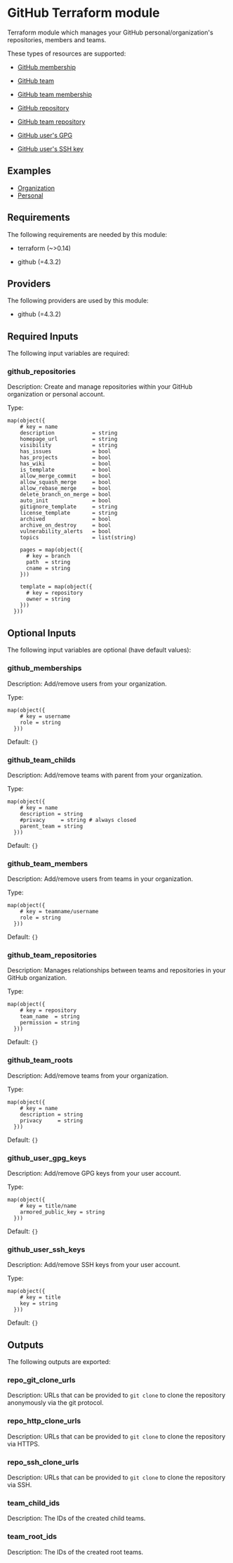 [//]: # ( vim: set ft=markdown : )
# GitHub Terraform module

Terraform module which manages your GitHub personal/organization's repositories, members and teams.

These types of resources are supported:

 * [GitHub membership](https://registry.terraform.io/providers/integrations/github/latest/docs/resources/membership)
 * [GitHub team](https://registry.terraform.io/providers/integrations/github/latest/docs/resources/team)
 * [GitHub team membership](https://registry.terraform.io/providers/integrations/github/latest/docs/resources/team_membership)
 * [GitHub repository](https://registry.terraform.io/providers/integrations/github/latest/docs/resources/repository)
 * [GitHub team repository](https://registry.terraform.io/providers/integrations/github/latest/docs/resources/team_repository)

 * [GitHub user's GPG](https://registry.terraform.io/providers/integrations/github/latest/docs/resources/user_gpg_key)
 * [GitHub user's SSH key](https://registry.terraform.io/providers/integrations/github/latest/docs/resources/user_ssh_key)

## Examples

 * [Organization](https://github.com/sh0shin/terraform-module-github/tree/master/examples/organization/main.tf)
 * [Personal](https://github.com/sh0shin/terraform-module-github/blob/master/examples/personal/main.tf)

## Requirements

The following requirements are needed by this module:

- terraform (~>0.14)

- github (=4.3.2)

## Providers

The following providers are used by this module:

- github (=4.3.2)

## Required Inputs

The following input variables are required:

### github_repositories

Description: Create and manage repositories within your GitHub organization or personal account.

Type:

```hcl
map(object({
    # key = name
    description            = string
    homepage_url           = string
    visibility             = string
    has_issues             = bool
    has_projects           = bool
    has_wiki               = bool
    is_template            = bool
    allow_merge_commit     = bool
    allow_squash_merge     = bool
    allow_rebase_merge     = bool
    delete_branch_on_merge = bool
    auto_init              = bool
    gitignore_template     = string
    license_template       = string
    archived               = bool
    archive_on_destroy     = bool
    vulnerability_alerts   = bool
    topics                 = list(string)

    pages = map(object({
      # key = branch
      path  = string
      cname = string
    }))

    template = map(object({
      # key = repository
      owner = string
    }))
  }))
```

## Optional Inputs

The following input variables are optional (have default values):

### github_memberships

Description: Add/remove users from your organization.

Type:

```hcl
map(object({
    # key = username
    role = string
  }))
```

Default: `{}`

### github_team_childs

Description: Add/remove teams with parent from your organization.

Type:

```hcl
map(object({
    # key = name
    description = string
    #privacy     = string # always closed
    parent_team = string
  }))
```

Default: `{}`

### github_team_members

Description: Add/remove users from teams in your organization.

Type:

```hcl
map(object({
    # key = teamname/username
    role = string
  }))
```

Default: `{}`

### github_team_repositories

Description: Manages relationships between teams and repositories in your GitHub organization.

Type:

```hcl
map(object({
    # key = repository
    team_name  = string
    permission = string
  }))
```

Default: `{}`

### github_team_roots

Description: Add/remove teams from your organization.

Type:

```hcl
map(object({
    # key = name
    description = string
    privacy     = string
  }))
```

Default: `{}`

### github_user_gpg_keys

Description: Add/remove GPG keys from your user account.

Type:

```hcl
map(object({
    # key = title/name
    armored_public_key = string
  }))
```

Default: `{}`

### github_user_ssh_keys

Description: Add/remove SSH keys from your user account.

Type:

```hcl
map(object({
    # key = title
    key = string
  }))
```

Default: `{}`

## Outputs

The following outputs are exported:

### repo_git_clone_urls

Description: URLs that can be provided to `git clone` to clone the repository anonymously via the git protocol.

### repo_http_clone_urls

Description: URLs that can be provided to `git clone` to clone the repository via HTTPS.

### repo_ssh_clone_urls

Description: URLs that can be provided to `git clone` to clone the repository via SSH.

### team_child_ids

Description: The IDs of the created child teams.

### team_root_ids

Description: The IDs of the created root teams.

